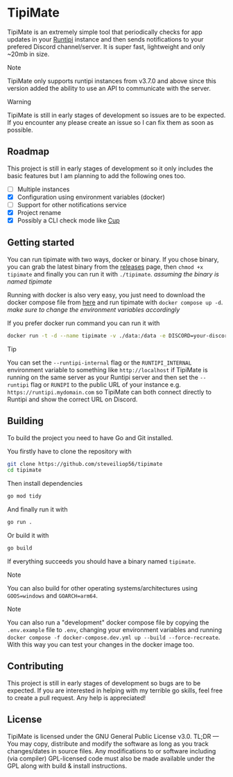 # TipiMate

TipiMate is an extremely simple tool that periodically checks for app updates in your [Runtipi](https://github.com/runtipi/runtipi) instance and then sends notifications to your prefered Discord channel/server. It is super fast, lightweight and only ~20mb in size.

> [!NOTE]
> TipiMate only supports runtipi instances from v3.7.0 and above since this version added the ability to use an API to communicate with the server.

> [!WARNING]
> TipiMate is still in early stages of development so issues are to be expected. If you encounter any please create an issue so I can fix them as soon as possible.

## Roadmap

This project is still in early stages of development so it only includes the basic features but I am planning to add the following ones too.

- [ ] Multiple instances
- [x] Configuration using environment variables (docker)
- [ ] Support for other notifications service
- [x] Project rename
- [x] Possibly a CLI check mode like [Cup](https://github.com/sergi0g/cup)

## Getting started

You can run tipimate with two ways, docker or binary. If you chose binary, you can grab the latest binary from the [releases](https://github.com/steveiliop56/tipimate/releases) page, then `chmod +x tipimate` and finally you can run it with `./tipimate`. *assuming the binary is named tipimate*

Running with docker is also very easy, you just need to download the docker compose file from [here](./docker-compose.yml) and run tipimate with `docker compose up -d`. *make sure to change the environment variables accordingly*

If you prefer docker run command you can run it with

```bash
docker run -t -d --name tipimate -v ./data:/data -e DISCORD=your-discord-url -e RUNTIPI=your-runtipi-url -e JWT_SECRET=your-jwt-secret ghcr.io/steveiliop56/tipimate:latest
```

> [!TIP]
> You can set the `--runtipi-internal` flag or the `RUNTIPI_INTERNAL` environment variable to something like `http://localhost` if TipiMate is running on the same server as your Runtipi server and then set the `--runtipi` flag or `RUNIPI` to the public URL of your instance e.g. `https://runtipi.mydomain.com` so TipiMate can both connect directly to Runtipi and show the correct URL on Discord. 

## Building

To build the project you need to have Go and Git installed. 

You firstly have to clone the repository with

```bash
git clone https://github.com/steveiliop56/tipimate
cd tipimate
```

Then install dependencies

```bash
go mod tidy
```

And finally run it with

```bash
go run .
```

Or build it with

```bash
go build
```

If everything succeeds you should have a binary named `tipimate`.

> [!NOTE]
> You can also build for other operating systems/architectures using `GOOS=windows` and `GOARCH=arm64`.

> [!NOTE]
> You can also run a "development" docker compose file by copying the `.env.example` file to `.env`, changing your environment variables and running `docker compose -f docker-compose.dev.yml up --build --force-recreate`. With this way you can test your changes in the docker image too.

## Contributing

This project is still in early stages of development so bugs are to be expected. If you are interested in helping with my terrible go skills, feel free to create a pull request. Any help is appreciated!

## License

TipiMate is licensed under the GNU General Public License v3.0. TL;DR — You may copy, distribute and modify the software as long as you track changes/dates in source files. Any modifications to or software including (via compiler) GPL-licensed code must also be made available under the GPL along with build & install instructions.

